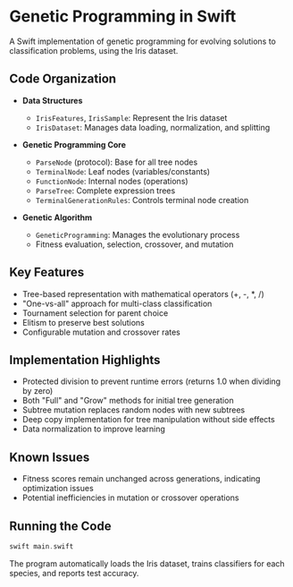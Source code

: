 # Genetic Programming in Swift

A Swift implementation of genetic programming for evolving solutions to classification problems, using the Iris dataset.

## Code Organization

- **Data Structures**
  - `IrisFeatures`, `IrisSample`: Represent the Iris dataset
  - `IrisDataset`: Manages data loading, normalization, and splitting

- **Genetic Programming Core**
  - `ParseNode` (protocol): Base for all tree nodes
  - `TerminalNode`: Leaf nodes (variables/constants)
  - `FunctionNode`: Internal nodes (operations)
  - `ParseTree`: Complete expression trees
  - `TerminalGenerationRules`: Controls terminal node creation

- **Genetic Algorithm**
  - `GeneticProgramming`: Manages the evolutionary process
  - Fitness evaluation, selection, crossover, and mutation

## Key Features

- Tree-based representation with mathematical operators (+, -, *, /)
- "One-vs-all" approach for multi-class classification
- Tournament selection for parent choice
- Elitism to preserve best solutions
- Configurable mutation and crossover rates

## Implementation Highlights

- Protected division to prevent runtime errors (returns 1.0 when dividing by zero)
- Both "Full" and "Grow" methods for initial tree generation
- Subtree mutation replaces random nodes with new subtrees
- Deep copy implementation for tree manipulation without side effects
- Data normalization to improve learning

## Known Issues

- Fitness scores remain unchanged across generations, indicating optimization issues
- Potential inefficiencies in mutation or crossover operations

## Running the Code

```swift
swift main.swift
```

The program automatically loads the Iris dataset, trains classifiers for each species, and reports test accuracy.
